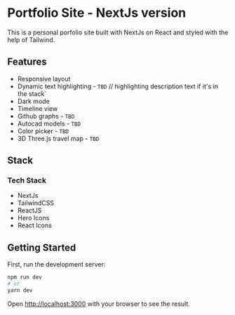 # Portfolio Site - NextJs version

This is a personal porfolio site built with NextJs on React and styled with the help of Tailwind.

## Features

- Responsive layout
- Dynamic text highlighting - `TBD` // highlighting description text if it's in the stack`
- Dark mode
- Timeline view
- Github graphs - `TBD`
- Autocad models - `TBD`
- Color picker - `TBD`
- 3D Three.js travel map - `TBD`

## Stack

### Tech Stack

- NextJs
- TailwindCSS
- ReactJS
- Hero Icons
- React Icons

## Getting Started

First, run the development server:

```bash
npm run dev
# or
yarn dev
```

Open [http://localhost:3000](http://localhost:3000) with your browser to see the result.

